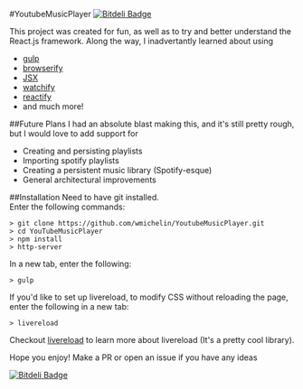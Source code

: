#YoutubeMusicPlayer
[![Bitdeli Badge](https://d2weczhvl823v0.cloudfront.net/wmichelin/bookmarkhotkeys/trend.png)](https://bitdeli.com/free "Bitdeli Badge")

This project was created for fun, as well as to try and better understand the React.js framework. Along the way, I inadvertantly learned about using

* [gulp](http://gulpjs.com/)
* [browserify](http://browserify.org/)
* [JSX](https://facebook.github.io/react/docs/jsx-in-depth.html)
* [watchify](https://github.com/substack/watchify)
* [reactify](https://github.com/andreypopp/reactify)
* and much more!

##Future Plans
I had an absolute blast making this, and it's still pretty rough, but I would love to add support for

* Creating and persisting playlists
* Importing spotify playlists
* Creating a persistent music library (Spotify-esque)
* General architectural improvements

##Installation
Need to have git installed.  
Enter the following commands:

```
> git clone https://github.com/wmichelin/YoutubeMusicPlayer.git         
> cd YouTubeMusicPlayer   
> npm install
> http-server
```

In a new tab, enter the following:

```   
> gulp   
```

If you'd like to set up livereload, to modify CSS without reloading the page, enter the following in a new tab:

```
> livereload
```

Checkout [livereload](http://livereload.com/) to learn more about livereload (It's a pretty cool library).

Hope you enjoy! Make a PR or open an issue if you have any ideas


[![Bitdeli Badge](https://d2weczhvl823v0.cloudfront.net/wmichelin/youtubemusicplayer/trend.png)](https://bitdeli.com/free "Bitdeli Badge")

